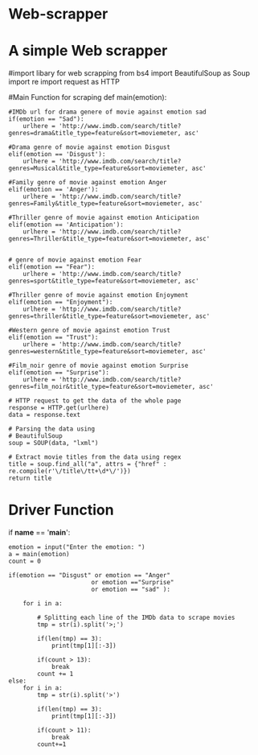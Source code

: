 # Web-scrapper
# A simple Web scrapper


#import libary for web scrapping
from bs4 import BeautifulSoup as Soup
import re
import request as HTTP

#Main Function for scraping
def main(emotion):

    #IMDb url for drama genere of movie against emotion sad
    if(emotion == "Sad"):
        urlhere = 'http://www.imdb.com/search/title?genres=drama&title_type=feature&sort=moviemeter, asc'

    #Drama genre of movie against emotion Disgust
    elif(emotion == 'Disgust'):
        urlhere = 'http://www.imdb.com/search/title?genres=Musical&title_type=feature&sort=moviemeter, asc'

    #Family genre of movie against emotion Anger
    elif(emotion == 'Anger'):
        urlhere = 'http://www.imdb.com/search/title?genres=Family&title_type=feature&sort=moviemeter, asc'

    #Thriller genre of movie against emotion Anticipation
    elif(emotion == 'Anticipation'):
        urlhere = 'http://www.imdb.com/search/title?genres=Thriller&title_type=feature&sort=moviemeter, asc'

    
    # genre of movie against emotion Fear 
    elif(emotion == "Fear"): 
        urlhere = 'http://www.imdb.com/search/title?genres=sport&title_type=feature&sort=moviemeter, asc'
  
    #Thriller genre of movie against emotion Enjoyment 
    elif(emotion == "Enjoyment"): 
        urlhere = 'http://www.imdb.com/search/title?genres=thriller&title_type=feature&sort=moviemeter, asc'
  
    #Western genre of movie against emotion Trust 
    elif(emotion == "Trust"): 
        urlhere = 'http://www.imdb.com/search/title?genres=western&title_type=feature&sort=moviemeter, asc'
  
    #Film_noir genre of movie against emotion Surprise 
    elif(emotion == "Surprise"): 
        urlhere = 'http://www.imdb.com/search/title?genres=film_noir&title_type=feature&sort=moviemeter, asc'
  
    # HTTP request to get the data of the whole page 
    response = HTTP.get(urlhere) 
    data = response.text 
  
    # Parsing the data using 
    # BeautifulSoup 
    soup = SOUP(data, "lxml") 
  
    # Extract movie titles from the data using regex 
    title = soup.find_all("a", attrs = {"href" : re.compile(r'\/title\/tt+\d*\/')}) 
    return title 
  
# Driver Function 
if __name__ == '__main__': 
  
    emotion = input("Enter the emotion: ") 
    a = main(emotion) 
    count = 0
  
    if(emotion == "Disgust" or emotion == "Anger"
                           or emotion =="Surprise"
                           or emotion == "sad" ): 
  
        for i in a: 
  
            # Splitting each line of the IMDb data to scrape movies 
            tmp = str(i).split('>;') 
  
            if(len(tmp) == 3): 
                print(tmp[1][:-3]) 
  
            if(count > 13): 
                break
            count += 1
    else: 
        for i in a: 
            tmp = str(i).split('>') 
  
            if(len(tmp) == 3): 
                print(tmp[1][:-3]) 
  
            if(count > 11): 
                break
            count+=1
